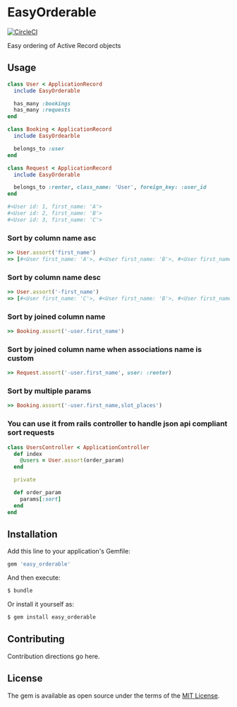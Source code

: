 # EasyOrderable
[![CircleCI](https://circleci.com/gh/sharoo/easy_orderable.svg?style=svg&circle-token=04a7f42b10a6a8fe9b6ce6ecc259cf0bd56ac96d)](https://circleci.com/gh/sharoo/easy_orderable)

Easy ordering of Active Record objects

## Usage
```ruby
class User < ApplicationRecord
  include EasyOrderable

  has_many :bookings
  has_many :requests
end

class Booking < ApplicationRecord
  include EasyOrdearble

  belongs_to :user
end

class Request < ApplicationRecord
  include EasyOrderable

  belongs_to :renter, class_name: 'User', foreign_key: :user_id
end

#<User id: 1, first_name: 'A'>
#<User id: 2, first_name: 'B'>
#<User id: 3, first_name: 'C'>
```

### Sort by column name asc
```ruby
>> User.assort('first_name')
=> [#<User first_name: 'A'>, #<User first_name: 'B'>, #<User first_name: 'B'>]
```

### Sort by column name desc
```ruby
>> User.assort('-first_name')
=> [#<User first_name: 'C'>, #<User first_name: 'B'>, #<User first_name: 'A'>]
```

### Sort by joined column name
```ruby
>> Booking.assort('-user.first_name')
```

### Sort by joined column name when associations name is custom
```ruby
>> Request.assort('-user.first_name', user: :renter)
```

### Sort by multiple params
```ruby
>> Booking.assort('-user.first_name,slot_places')
```

### You can use it from rails controller to handle json api compliant sort requests
```ruby
class UsersController < ApplicationController
  def index
    @users = User.assort(order_param)
  end

  private

  def order_param
    params[:sort]
  end
end
```

## Installation
Add this line to your application's Gemfile:

```ruby
gem 'easy_orderable'
```

And then execute:
```bash
$ bundle
```

Or install it yourself as:
```bash
$ gem install easy_orderable
```

## Contributing
Contribution directions go here.

## License
The gem is available as open source under the terms of the [MIT License](https://opensource.org/licenses/MIT).
